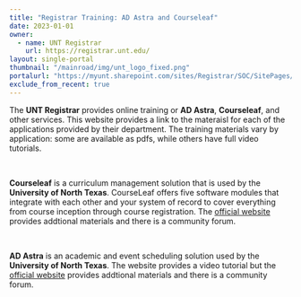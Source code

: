 ```yaml
---
title: "Registrar Training: AD Astra and Courseleaf" 
date: 2023-01-01
owner:
  - name: UNT Registrar
    url: https://registrar.unt.edu/
layout: single-portal
thumbnail: "/mainroad/img/unt_logo_fixed.png"
portalurl: "https://myunt.sharepoint.com/sites/Registrar/SOC/SitePages/Home.aspx"
exclude_from_recent: true
---
```

The <b>UNT Registrar</b> provides online training or <b>AD Astra</b>, <b>Courseleaf</b>, and other services. This website provides a link to the materaisl for each of the applications provided by their department.  The training materials vary by application: some are available as pdfs, while others have full video tutorials.

<br>

<b>Courseleaf</b> is a curriculum management solution that is used by the <b>University of North Texas</b>. CourseLeaf offers five software modules that integrate with each other and your system of record to cover everything from course inception through course registration. The <a href="https://luc.courseleaf.com/" alt="Courseleaf">official website</a> provides addtional materials and there is a community forum.

<br>

<b>AD Astra</b> is an academic and event scheduling solution used by the <b>University of North Texas</b>. The website provides a video tutorial but the <a href="https://www.aais.com/resources" alt="Ad Astra">official website</a> provides addtional materials and there is a community forum.